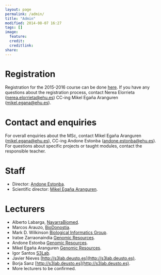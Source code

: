 ```yaml
---
layout: page
permalink: /admin/
title: "Admin"
modified: 2014-08-07 16:27
tags: []
image:
  feature: 
  credit: 
  creditlink: 
share: 
---
```


Registration
============

Registration for the 2015-2016 course can be done [here](http://www.ehu.es/en/web/titulospropios/izena-emateko-prozedura). If you have any questions about the registration process, contact Nerea Elorrieta (nerea.elorrieta@ehu.es) CC-ing Mikel Egaña Aranguren (mikel.egana@ehu.es).

Contact and enquiries
=====================

For overall enquiries about the MSc, contact Mikel Egaña Aranguren (mikel.egana@ehu.es), CC-ing Andone Estonba (andone.estonba@ehu.es). For questions about specific projects or taught modules, contact the responsible teacher.

Staff
=====

* Director: [Andone Estonba](http://www.ehu.es/eu/web/gaffa/content/-/asset_publisher/q66H/content/info_pag_andone_estonba).
* Scientific director: [Mikel Egaña Aranguren](http://mikeleganaaranguren.com).

Lecturers
=========

* Alberto Labarga, [NavarraBiomed](http://navarrabiomed.es/).
* Marcos Arauzo, [BioDonostia](http://www.biodonostia.org/en/areas_investigacion/bioengineering/computacional-biology-and-systems-biomedicine/).
* Mark D. Wilkinson [Biological Informatics Group](http://www.wilkinsonlab.info/).
* Iratxe Zarraonaindia [Genomic Resources](http://www.genomic-resources.eu/).
* Andone Estonba [Genomic Resources](http://www.genomic-resources.eu/).
* Mikel Egaña Aranguren [Genomic Resources](http://www.genomic-resources.eu/).
* Igor Santos [S3Lab](http://s3lab.deusto.es).
* Javier Nieves [http://s3lab.deusto.es](http://s3lab.deusto.es).
* Borja Sanz [http://s3lab.deusto.es](http://s3lab.deusto.es).
* More lecturers to be confirmed.

